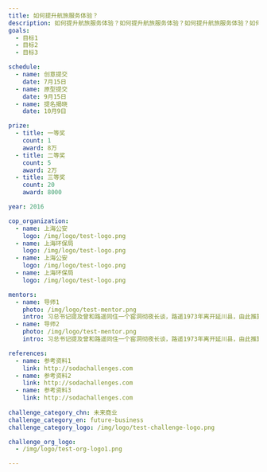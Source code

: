 ```yaml
---
title: 如何提升航旅服务体验？
description: 如何提升航旅服务体验？如何提升航旅服务体验？如何提升航旅服务体验？如何提升航旅服务体验？
goals:
  - 目标1 
  - 目标2
  - 目标3

schedule:
  - name: 创意提交
    date: 7月15日
  - name: 原型提交
    date: 9月15日
  - name: 提名揭晓
    date: 10月9日

prize: 
  - title: 一等奖
    count: 1
    award: 8万
  - title: 二等奖
    count: 5
    award: 2万
  - title: 三等奖
    count: 20
    award: 8000

year: 2016

cop_organization:
  - name: 上海公安
    logo: /img/logo/test-logo.png
  - name: 上海环保局
    logo: /img/logo/test-logo.png
  - name: 上海公安
    logo: /img/logo/test-logo.png
  - name: 上海环保局
    logo: /img/logo/test-logo.png

mentors:
  - name: 导师1
    photo: /img/logo/test-mentor.png
    intro: 习总书记提及曾和路遥同住一个窑洞彻夜长谈，路遥1973年离开延川县，由此推算，两人在延川同住一个窑洞应该是在1970年至1973年之间。
  - name: 导师2
    photo: /img/logo/test-mentor.png
    intro: 习总书记提及曾和路遥同住一个窑洞彻夜长谈，路遥1973年离开延川县，由此推算，两人在延川同住一个窑洞应该是在1970年至1973年之间。

references:
  - name: 参考资料1
    link: http://sodachallenges.com
  - name: 参考资料2
    link: http://sodachallenges.com
  - name: 参考资料3
    link: http://sodachallenges.com
    
challenge_category_chn: 未来商业
challenge_category_en: future-business
challenge_category_logo: /img/logo/test-challenge-logo.png

challenge_org_logo: 
  - /img/logo/test-org-logo1.png

---
```

